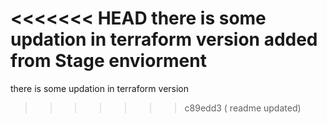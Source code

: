 <<<<<<< HEAD
 there is some updation in terraform version added from Stage enviorment 
=======
 there is some updation in terraform version
>>>>>>> c89edd3 ( readme updated)

